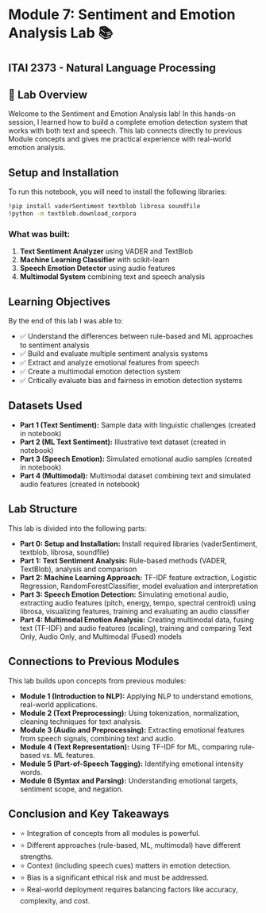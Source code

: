 
# Module 7: Sentiment and Emotion Analysis Lab 📚 

## ITAI 2373 - Natural Language Processing

## 📌 Lab Overview

Welcome to the Sentiment and Emotion Analysis lab! In this hands-on session, I learned how to build a complete emotion detection system that works with both text and speech. This lab connects directly to previous Module concepts and gives me practical experience with real-world emotion analysis.

## Setup and Installation

To run this notebook, you will need to install the following libraries:
```bash
!pip install vaderSentiment textblob librosa soundfile
!python -m textblob.download_corpora
```

### What was built:

1.  **Text Sentiment Analyzer** using VADER and TextBlob
2.  **Machine Learning Classifier** with scikit-learn
3.  **Speech Emotion Detector** using audio features
4.  **Multimodal System** combining text and speech analysis

## Learning Objectives

By the end of this lab I was able to:

- ✅ Understand the differences between rule-based and ML approaches to sentiment analysis
- ✅ Build and evaluate multiple sentiment analysis systems
- ✅ Extract and analyze emotional features from speech
- ✅ Create a multimodal emotion detection system
- ✅ Critically evaluate bias and fairness in emotion detection systems

## Datasets Used

*   **Part 1 (Text Sentiment):** Sample data with linguistic challenges (created in notebook)
*   **Part 2 (ML Text Sentiment):** Illustrative text dataset (created in notebook)
*   **Part 3 (Speech Emotion):** Simulated emotional audio samples (created in notebook)
*   **Part 4 (Multimodal):** Multimodal dataset combining text and simulated audio features (created in notebook)

## Lab Structure

This lab is divided into the following parts:

*   **Part 0: Setup and Installation:** Install required libraries (vaderSentiment, textblob, librosa, soundfile)
*   **Part 1: Text Sentiment Analysis:** Rule-based methods (VADER, TextBlob), analysis and comparison
*   **Part 2: Machine Learning Approach:** TF-IDF feature extraction, Logistic Regression, RandomForestClassifier, model evaluation and interpretation
*   **Part 3: Speech Emotion Detection:** Simulating emotional audio, extracting audio features (pitch, energy, tempo, spectral centroid) using librosa, visualizing features, training and evaluating an audio classifier
*   **Part 4: Multimodal Emotion Analysis:** Creating multimodal data, fusing text (TF-IDF) and audio features (scaling), training and comparing Text Only, Audio Only, and Multimodal (Fused) models

## Connections to Previous Modules

This lab builds upon concepts from previous modules:

*   **Module 1 (Introduction to NLP):** Applying NLP to understand emotions, real-world applications.
*   **Module 2 (Text Preprocessing):** Using tokenization, normalization, cleaning techniques for text analysis.
*   **Module 3 (Audio and Preprocessing):** Extracting emotional features from speech signals, combining text and audio.
*   **Module 4 (Text Representation):** Using TF-IDF for ML, comparing rule-based vs. ML features.
*   **Module 5 (Part-of-Speech Tagging):** Identifying emotional intensity words.
*   **Module 6 (Syntax and Parsing):** Understanding emotional targets, sentiment scope, and negation.

## Conclusion and Key Takeaways

- ⭐ Integration of concepts from all modules is powerful.
- ⭐ Different approaches (rule-based, ML, multimodal) have different strengths.
- ⭐ Context (including speech cues) matters in emotion detection.
- ⭐ Bias is a significant ethical risk and must be addressed.
- ⭐ Real-world deployment requires balancing factors like accuracy, complexity, and cost.
